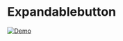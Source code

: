 # Expandablebutton
[![Demo](https://img.youtube.com/vi/P_y3WWih95s/0.jpg)](https://www.youtube.com/watch?v=P_y3WWih95s)
